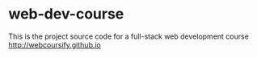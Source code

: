 # web-dev-course
This is the project source code for a full-stack web development course http://webcoursify.github.io
